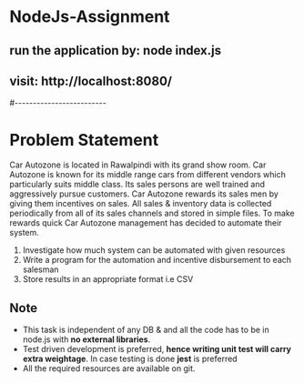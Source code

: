 # NodeJs-Assignment

## run the application by:  node index.js

## visit: http://localhost:8080/

#-------------------------
# Problem Statement
Car Autozone is located in Rawalpindi with its grand show room. Car Autozone is known for its middle range cars from different vendors which particularly suits middle class. Its sales persons are well trained and aggressively pursue customers. Car Autozone rewards its sales men by giving them incentives on sales. All sales & inventory data is collected periodically from all of its sales channels and stored in simple files. To make rewards quick Car Autozone management has decided to automate their system.

1.   Investigate how much system can be automated with given resources
2.   Write a program for the automation and incentive disbursement to each salesman
3.   Store results in an appropriate format i.e CSV


## Note
* This task is independent of any DB & and all the code has to be in node.js with **no external libraries**. 
* Test driven development is preferred, **hence writing unit test will carry extra weightage**. In case testing is done **jest** is preferred
* All the required resources are available on git. 


